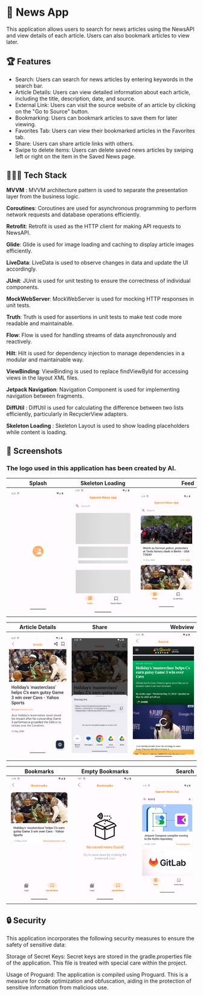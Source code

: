 
# 📰 News App

This application allows users to search for news articles using the NewsAPI and view details of each article. Users can also bookmark articles to view later.

## 🏆 Features
 - Search: Users can search for news articles by entering keywords in the search bar.
 - Article Details: Users can view detailed information about each article, including the title, description, date, and source.
 - External Link: Users can visit the source website of an article by clicking on the "Go to Source" button.
 - Bookmarking: Users can bookmark articles to save them for later viewing.
 - Favorites Tab: Users can view their bookmarked articles in the Favorites tab.
 - Share: Users can share article links with others.
 - Swipe to delete items: Users can delete saved news articles by swiping left or right on the item in the Saved News page.


## 👩🏻‍💻 Tech Stack

**MVVM** : MVVM architecture pattern is used to separate the presentation layer from the business logic.

**Coroutines**: Coroutines are used for asynchronous programming to perform network requests and database operations efficiently.

**Retrofit**: Retrofit is used as the HTTP client for making API requests to NewsAPI.

**Glide**: Glide is used for image loading and caching to display article images efficiently.

**LiveData**: LiveData is used to observe changes in data and update the UI accordingly.

**JUnit**: JUnit is used for unit testing to ensure the correctness of individual components.

**MockWebServer**: MockWebServer is used for mocking HTTP responses in unit tests.

**Truth**: Truth is used for assertions in unit tests to make test code more readable and maintainable.

**Flow**: Flow is used for handling streams of data asynchronously and reactively.

**Hilt**: Hilt is used for dependency injection to manage dependencies in a modular and maintainable way.

**ViewBinding**: ViewBinding is used to replace findViewById for accessing views in the layout XML files.

**Jetpack Navigation**: Navigation Component is used for implementing navigation between fragments.

**DiffUtil** : DiffUtil is used for calculating the difference between two lists efficiently, particularly in RecyclerView adapters.

**Skeleton Loading** : Skeleton Layout is used to show loading placeholders while content is loading.


## 📱 Screenshots
### The logo used in this application has been created by AI.
| Splash       | Skeleton Loading         | Feed       |
| ------------- |:-------------:| -----:|
| <img src="screenshots/splash.png" width="300px"> </img>      | <img src="screenshots/skeleton.png" width="300px"> </img> |<img src="screenshots/feed.png" width="300px"> </img> |



| Article Details        | Share           | Webview   |
| ------------- |:-------------:| -----:|
| <img src="screenshots/details.png" width="300px"> </img>      | <img src="screenshots/share.png" width="300px"> </img> |<img src="screenshots/webview.png" width="300px"> </img> |


| Bookmarks        | Empty Bookmarks           | Search
| ------------- |:-------------:| -----:|
| <img src="screenshots/savedScreen.png" width="300px"> </img>      | <img src="screenshots/emptySaved.png" width="300px"> </img> |<img src="screenshots/search.png" width="300px"> </img> |


## 🔒 Security

This application incorporates the following security measures to ensure the safety of sensitive data:

Storage of Secret Keys: Secret keys are stored in the gradle.properties file of the application. This file is treated with special care within the project.

Usage of Proguard: The application is compiled using Proguard. This is a measure for code optimization and obfuscation, aiding in the protection of sensitive information from malicious use.
